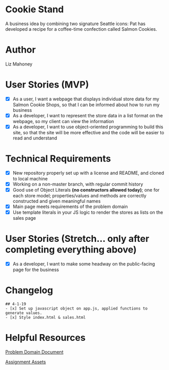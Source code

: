 # Cookie Stand

A business idea by combining two signature Seattle icons: Pat has developed a recipe for a coffee-time confection called Salmon Cookies.

# Author

Liz Mahoney

# User Stories (MVP)

 - [x] As a user, I want a webpage that displays individual store data for my Salmon Cookie Shops, so that I can be informed about how to run my business
 - [x] As a developer, I want to represent the store data in a list format on the webpage, so my client can view the information
 - [x] As a developer, I want to use object-oriented programming to build this site, so that the site will be more effective and the code will be easier to read and understand

# Technical Requirements

 - [x] New repository properly set up with a license and README, and cloned to local machine
 - [x] Working on a non-master branch, with regular commit history
 - [x] Good use of Object Literals **(no constructors allowed today)**; one for each store model; properties/values and methods are correctly constructed and given meaningful names
 - [x] Main page meets requirements of the problem domain
 - [x] Use template literals in your JS logic to render the stores as lists on the sales page

#  User Stories (Stretch... only after completing everything above)

 - [x] As a developer, I want to make some headway on the public-facing page for the business


# Changelog

	## 4-1-19
	- [x] Set up javascript object on app.js, applied functions to generate values.
	- [x] Style index.html & sales.html

# Helpful Resources
[Problem Domain Document](./assets/support.md)

[Assignment Assets](./assets)



